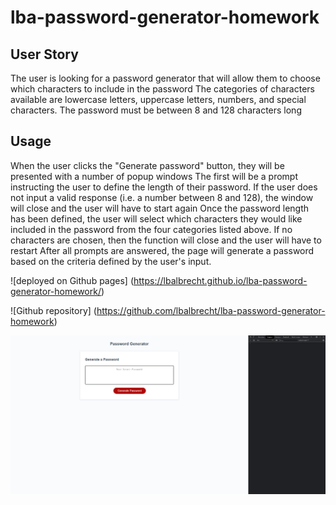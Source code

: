 # lba-password-generator-homework

## User Story
The user is looking for a password generator that will allow them to choose which characters to include in the password
The categories of characters available are lowercase letters, uppercase letters, numbers, and special characters.
The password must be between 8 and 128 characters long

## Usage
When the user clicks the "Generate password" button, they will be presented with a number of popup windows
The first will be a prompt instructing the user to define the length of their password. If the user does not input a valid response (i.e. a number between 8 and 128), the window will close and the user will have to start again
Once the password length has been defined, the user will select which characters they would like included in the password from the four categories listed above. If no characters are chosen, then the function will close and the user will have to restart
After all prompts are answered, the page will generate a password based on the criteria defined by the user's input.

![deployed on Github pages] (https://lbalbrecht.github.io/lba-password-generator-homework/)

![Github repository] (https://github.com/lbalbrecht/lba-password-generator-homework)

<img src="./assets/password-generator.png" alt="password generator landing page">